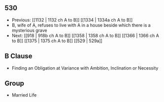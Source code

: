 ## 530
- Previous: [[1132 | 1132 ch A to B]] [[1334 | 1334a ch A to B]] 
- B, wife of A, refuses to live with A in a house beside which there is a mysterious grave
- Next: [[918 | 918b ch A to B]] [[1358 | 1358 ch A to B]] [[1366 | 1366 ch A to B]] [[1375 | 1375 ch A to B]] [[529 | 529a]] 

## B Clause
- Finding an Obligation at Variance with Ambition, Inclination or Necessity

## Group
- Married Life

